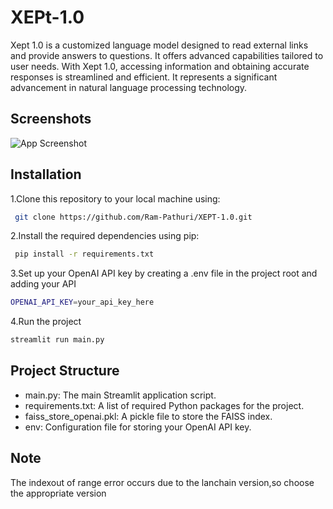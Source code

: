 
# XEPt-1.0

Xept 1.0 is a customized language model designed to read external links and provide answers to questions. It offers advanced capabilities tailored to user needs. With Xept 1.0, accessing information and obtaining accurate responses is streamlined and efficient. It represents a significant advancement in natural language processing technology.

## Screenshots

![App Screenshot](https://github.com/Ram-Pathuri/XEPT-1.0/blob/main/xept-1.0.png)


## Installation

1.Clone this repository to your local machine using:
```bash
 git clone https://github.com/Ram-Pathuri/XEPT-1.0.git
```

2.Install the required dependencies using pip:
  

```bash
 pip install -r requirements.txt
```
    
3.Set up your OpenAI API key by creating a .env file in the project root and adding your API

  
  ```bash
OPENAI_API_KEY=your_api_key_here
```
  4.Run the project

  
  ```bash
streamlit run main.py
```



## Project Structure

- main.py: The main Streamlit application script.
- requirements.txt: A list of required Python packages for the project.
- faiss_store_openai.pkl: A pickle file to store the FAISS index.
- env: Configuration file for storing your OpenAI API key.
## Note

The indexout of range error occurs due to  the lanchain version,so choose the appropriate version
